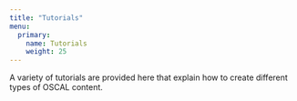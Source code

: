 ```yaml
---
title: "Tutorials"
menu:
  primary:
    name: Tutorials
    weight: 25
---
```


A variety of tutorials are provided here that explain how to create different types of OSCAL content.
